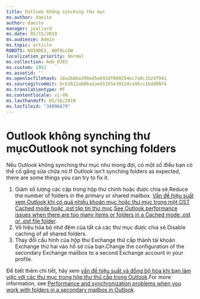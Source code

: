 ```yaml
---
title: Outlook không synching thư mục
ms.author: daeite
author: daeite
manager: joallard
ms.date: 05/15/2019
ms.audience: Admin
ms.topic: article
ROBOTS: NOINDEX, NOFOLLOW
localization_priority: Normal
ms.collection: Adm_O365
ms.custom: 1951
ms.assetid: ''
ms.openlocfilehash: 18a2bbba398ed5e693df080254ec7a0c1b24f941
ms.sourcegitcommit: bcb2612ab8ba2aee5165e3912dca95cc1bdd09f4
ms.translationtype: MT
ms.contentlocale: vi-VN
ms.lasthandoff: 05/16/2019
ms.locfileid: "34096679"
---
```

# <a name="outlook-not-synching-folders"></a><span data-ttu-id="711c1-102">Outlook không synching thư mục</span><span class="sxs-lookup"><span data-stu-id="711c1-102">Outlook not synching folders</span></span>

<span data-ttu-id="711c1-103">Nếu Outlook không synching thư mục như mong đợi, có một số điều bạn có thể cố gắng sửa chữa nó.</span><span class="sxs-lookup"><span data-stu-id="711c1-103">If Outlook isn't synching folders as expected, there are some things you can try to fix it.</span></span>

1. <span data-ttu-id="711c1-104">Giảm số lượng các cặp trong hộp thư chính hoặc được chia sẻ.</span><span class="sxs-lookup"><span data-stu-id="711c1-104">Reduce the number of folders in the primary or shared mailbox.</span></span> <span data-ttu-id="711c1-105">[Vấn đề hiệu suất xem Outlook khi có quá nhiều khoản mục hoặc thư mục trong một OST Cached mode hoặc .pst tập tin thư mục](https://support.microsoft.com/help/2768656).</span><span class="sxs-lookup"><span data-stu-id="711c1-105">[See Outlook performance issues when there are too many items or folders in a Cached mode .ost or .pst file folder](https://support.microsoft.com/help/2768656).</span></span>
2. <span data-ttu-id="711c1-106">Vô hiệu hóa bộ nhớ đệm của tất cả các thư mục được chia sẻ.</span><span class="sxs-lookup"><span data-stu-id="711c1-106">Disable caching of all shared folders.</span></span>
3. <span data-ttu-id="711c1-107">Thay đổi cấu hình của hộp thư Exchange thứ cấp thành tài khoản Exchange thứ hai vào hồ sơ của bạn.</span><span class="sxs-lookup"><span data-stu-id="711c1-107">Change the configuration of the secondary Exchange mailbox to a second Exchange account in your profile.</span></span>
 
<span data-ttu-id="711c1-108">Để biết thêm chi tiết, hãy xem [vấn đề hiệu suất và đồng bộ hóa khi bạn làm việc với các thư mục trong hộp thư thứ cấp trong Outlook](https://support.microsoft.com/help/3115602).</span><span class="sxs-lookup"><span data-stu-id="711c1-108">For more information, see [Performance and synchronization problems when you work with folders in a secondary mailbox in Outlook](https://support.microsoft.com/help/3115602).</span></span>